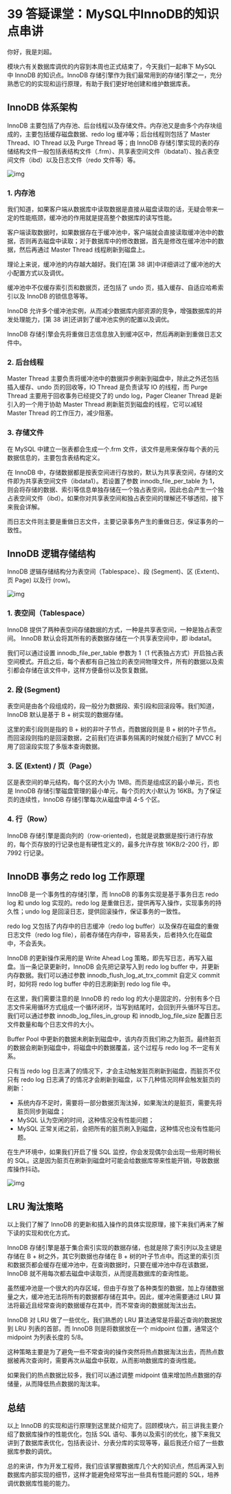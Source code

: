 39 答疑课堂：MySQL中InnoDB的知识点串讲
==========================

你好，我是刘超。

模块六有关数据库调优的内容到本周也正式结束了，今天我们一起串下 MySQL 中 InnoDB 的知识点。InnoDB 存储引擎作为我们最常用到的存储引擎之一，充分熟悉它的的实现和运行原理，有助于我们更好地创建和维护数据库表。

InnoDB 体系架构
-----------

InnoDB 主要包括了内存池、后台线程以及存储文件。内存池又是由多个内存块组成的，主要包括缓存磁盘数据、redo log 缓冲等；后台线程则包括了 Master Thread、IO Thread 以及 Purge Thread 等；由 InnoDB 存储引擎实现的表的存储结构文件一般包括表结构文件（.frm）、共享表空间文件（ibdata1）、独占表空间文件（ibd）以及日志文件（redo 文件等）等。

![img](assets/f26b2fad64a9a527b5ac0e8c7f4be992.jpg)

### 1\. 内存池

我们知道，如果客户端从数据库中读取数据是直接从磁盘读取的话，无疑会带来一定的性能瓶颈，缓冲池的作用就是提高整个数据库的读写性能。

客户端读取数据时，如果数据存在于缓冲池中，客户端就会直接读取缓冲池中的数据，否则再去磁盘中读取；对于数据库中的修改数据，首先是修改在缓冲池中的数据，然后再通过 Master Thread 线程刷新到磁盘上。

理论上来说，缓冲池的内存越大越好。我们在\[第 38 讲\]中详细讲过了缓冲池的大小配置方式以及调优。

缓冲池中不仅缓存索引页和数据页，还包括了 undo 页，插入缓存、自适应哈希索引以及 InnoDB 的锁信息等等。

InnoDB 允许多个缓冲池实例，从而减少数据库内部资源的竞争，增强数据库的并发处理能力，\[第 38 讲\]还讲到了缓冲池实例的配置以及调优。

InnoDB 存储引擎会先将重做日志信息放入到缓冲区中，然后再刷新到重做日志文件中。

### 2\. 后台线程

Master Thread 主要负责将缓冲池中的数据异步刷新到磁盘中，除此之外还包括插入缓存、undo 页的回收等，IO Thread 是负责读写 IO 的线程，而 Purge Thread 主要用于回收事务已经提交了的 undo log，Pager Cleaner Thread 是新引入的一个用于协助 Master Thread 刷新脏页到磁盘的线程，它可以减轻 Master Thread 的工作压力，减少阻塞。

### 3\. 存储文件

在 MySQL 中建立一张表都会生成一个.frm 文件，该文件是用来保存每个表的元数据信息的，主要包含表结构定义。

在 InnoDB 中，存储数据都是按表空间进行存放的，默认为共享表空间，存储的文件即为共享表空间文件（ibdata1）。若设置了参数 innodb\_file\_per\_table 为 1，则会将存储的数据、索引等信息单独存储在一个独占表空间，因此也会产生一个独占表空间文件（ibd）。如果你对共享表空间和独占表空间的理解还不够透彻，接下来我会详解。

而日志文件则主要是重做日志文件，主要记录事务产生的重做日志，保证事务的一致性。

InnoDB 逻辑存储结构
-------------

InnoDB 逻辑存储结构分为表空间（Tablespace）、段 (Segment)、区 (Extent)、页 Page) 以及行 (row)。

![img](assets/88b4ae3373eb5428c238b70423a13e76.jpg)

### 1\. 表空间（Tablespace）

InnoDB 提供了两种表空间存储数据的方式，一种是共享表空间，一种是独占表空间。 InnoDB 默认会将其所有的表数据存储在一个共享表空间中，即 ibdata1。

我们可以通过设置 innodb\_file\_per\_table 参数为 1（1 代表独占方式）开启独占表空间模式。开启之后，每个表都有自己独立的表空间物理文件，所有的数据以及索引都会存储在该文件中，这样方便备份以及恢复数据。

### 2\. 段 (Segment)

表空间是由各个段组成的，段一般分为数据段、索引段和回滚段等。我们知道，InnoDB 默认是基于 B + 树实现的数据存储。

这里的索引段则是指的 B + 树的非叶子节点，而数据段则是 B + 树的叶子节点。而回滚段则指的是回滚数据，之前我们在讲事务隔离的时候就介绍到了 MVCC 利用了回滚段实现了多版本查询数据。

### 3\. 区 (Extent) / 页（Page）

区是表空间的单元结构，每个区的大小为 1MB。而页是组成区的最小单元，页也是 InnoDB 存储引擎磁盘管理的最小单元，每个页的大小默认为 16KB。为了保证页的连续性，InnoDB 存储引擎每次从磁盘申请 4-5 个区。

### 4\. 行（Row）

InnoDB 存储引擎是面向列的（row-oriented)，也就是说数据是按行进行存放的，每个页存放的行记录也是有硬性定义的，最多允许存放 16KB/2-200 行，即 7992 行记录。

InnoDB 事务之 redo log 工作原理
------------------------

InnoDB 是一个事务性的存储引擎，而 InnoDB 的事务实现是基于事务日志 redo log 和 undo log 实现的。redo log 是重做日志，提供再写入操作，实现事务的持久性；undo log 是回滚日志，提供回滚操作，保证事务的一致性。

redo log 又包括了内存中的日志缓冲（redo log buffer）以及保存在磁盘的重做日志文件（redo log file），前者存储在内存中，容易丢失，后者持久化在磁盘中，不会丢失。

InnoDB 的更新操作采用的是 Write Ahead Log 策略，即先写日志，再写入磁盘。当一条记录更新时，InnoDB 会先把记录写入到 redo log buffer 中，并更新内存数据。我们可以通过参数 innodb\_flush\_log\_at\_trx\_commit 自定义 commit 时，如何将 redo log buffer 中的日志刷新到 redo log file 中。

在这里，我们需要注意的是 InnoDB 的 redo log 的大小是固定的，分别有多个日志文件采用循环方式组成一个循环闭环，当写到结尾时，会回到开头循环写日志。我们可以通过参数 innodb\_log\_files\_in\_group 和 innodb\_log\_file\_size 配置日志文件数量和每个日志文件的大小。

Buffer Pool 中更新的数据未刷新到磁盘中，该内存页我们称之为脏页。最终脏页的数据会刷新到磁盘中，将磁盘中的数据覆盖，这个过程与 redo log 不一定有关系。

只有当 redo log 日志满了的情况下，才会主动触发脏页刷新到磁盘，而脏页不仅只有 redo log 日志满了的情况才会刷新到磁盘，以下几种情况同样会触发脏页的刷新：

* 系统内存不足时，需要将一部分数据页淘汰掉，如果淘汰的是脏页，需要先将脏页同步到磁盘；
* MySQL 认为空闲的时间，这种情况没有性能问题；
* MySQL 正常关闭之前，会把所有的脏页刷入到磁盘，这种情况也没有性能问题。

在生产环境中，如果我们开启了慢 SQL 监控，你会发现偶尔会出现一些用时稍长的 SQL。这是因为脏页在刷新到磁盘时可能会给数据库带来性能开销，导致数据库操作抖动。

![img](assets/2a32f1dc2dfbb1f9bc169ee55174d2fd.jpg)

LRU 淘汰策略
--------

以上我们了解了 InnoDB 的更新和插入操作的具体实现原理，接下来我们再来了解下读的实现和优化方式。

InnoDB 存储引擎是基于集合索引实现的数据存储，也就是除了索引列以及主键是存储在 B + 树之外，其它列数据也存储在 B + 树的叶子节点中。而这里的索引页和数据页都会缓存在缓冲池中，在查询数据时，只要在缓冲池中存在该数据，InnoDB 就不用每次都去磁盘中读取页，从而提高数据库的查询性能。

虽然缓冲池是一个很大的内存区域，但由于存放了各种类型的数据，加上存储数据量之大，缓冲池无法将所有的数据都存储在其中。因此，缓冲池需要通过 LRU 算法将最近且经常查询的数据缓存在其中，而不常查询的数据就淘汰出去。

InnoDB 对 LRU 做了一些优化，我们熟悉的 LRU 算法通常是将最近查询的数据放到 LRU 列表的首部，而 InnoDB 则是将数据放在一个 midpoint 位置，通常这个 midpoint 为列表长度的 5/8。

这种策略主要是为了避免一些不常查询的操作突然将热点数据淘汰出去，而热点数据被再次查询时，需要再次从磁盘中获取，从而影响数据库的查询性能。

如果我们的热点数据比较多，我们可以通过调整 midpoint 值来增加热点数据的存储量，从而降低热点数据的淘汰率。

总结
--

以上 InnoDB 的实现和运行原理到这里就介绍完了。回顾模块六，前三讲我主要介绍了数据库操作的性能优化，包括 SQL 语句、事务以及索引的优化，接下来我又讲到了数据库表优化，包括表设计、分表分库的实现等等，最后我还介绍了一些数据库参数的调优。

总的来讲，作为开发工程师，我们应该掌握数据库几个大的知识点，然后再深入到数据库内部实现的细节，这样才能避免经常写出一些具有性能问题的 SQL，培养调优数据库性能的能力。
